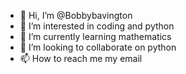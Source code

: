 - 👋 Hi, I’m @Bobbybavington
- 👀 I’m interested in coding and python
- 🌱 I’m currently learning mathematics
- 💞️ I’m looking to collaborate on python
- 📫 How to reach me my email

<!---
Bobbybavington/Bobbybavington is a ✨ special ✨ repository because its `README.md` (this file) appears on your GitHub profile.
You can click the Preview link to take a look at your changes.
--->
